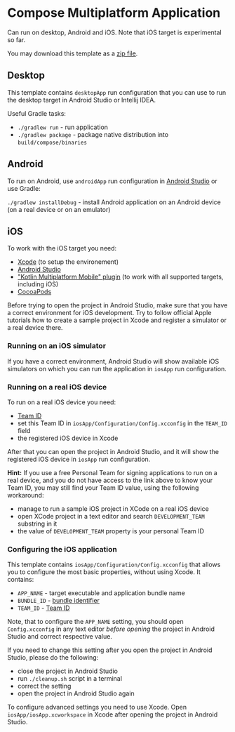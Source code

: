 # Compose Multiplatform Application

Сan run on desktop, Android and iOS.
Note that iOS target is experimental so far.

You may download this template as a [zip file](../archives/multiplatform-template.zip?raw=true). 

## Desktop
This template contains  `desktopApp` run configuration that you can use to run the desktop target in Android Studio or Intellij IDEA.

Useful Gradle tasks:
- `./gradlew run` - run application
- `./gradlew package` - package native distribution into `build/compose/binaries`

## Android
To run on Android, use `androidApp` run configuration in [Android Studio](https://developer.android.com/studio)
or use Gradle:

`./gradlew installDebug` - install Android application on an Android device (on a real device or on an emulator)

## iOS

To work with the iOS target you need:
- [Xcode](https://developer.apple.com/xcode/) (to setup the environement)
- [Android Studio](https://developer.android.com/studio)
- ["Kotlin Multiplatform Mobile" plugin](https://plugins.jetbrains.com/plugin/14936-kotlin-multiplatform-mobile) (to work with all supported targets, including iOS)
- [CocoaPods](https://kotlinlang.org/docs/native-cocoapods.html)

Before trying to open the project in Android Studio, make sure that you have a correct environment for iOS development. 
Try to follow official Apple tutorials how to create a sample project in Xcode 
and register a simulator or a real device there.

### Running on an iOS simulator

If you have a correct environment, Android Studio will show available iOS simulators on which you can run the application
in `iosApp` run configuration.

### Running on a real iOS device

To run on a real iOS device you need:
- [Team ID](https://developer.apple.com/help/account/manage-your-team/locate-your-team-id/#:~:text=A%20Team%20ID%20is%20a,developer%20in%20App%20Store%20Connect.)
- set this Team ID in `iosApp/Configuration/Config.xcconfig` in the `TEAM_ID` field
- the registered iOS device in Xcode

After that you can open the project in Android Studio, and it will show the registered iOS device in `iosApp` 
run configuration.

**Hint:**
If you use a free Personal Team for signing applications to run on a real device, 
and you do not have access to the link above to know your Team ID, you may still find your Team ID value,
using the following workaround:
- manage to run a sample iOS project in XCode on a real iOS device 
- open XCode project in a text editor and search `DEVELOPMENT_TEAM` substring in it
- the value of `DEVELOPMENT_TEAM` property is your personal Team ID


### Configuring the iOS application

This template contains `iosApp/Configuration/Config.xcconfig` that allows you to configure the most basic properties, without using Xcode. It contains:
- `APP_NAME` - target executable and application bundle name
- `BUNDLE_ID` - [bundle identifier](https://developer.apple.com/documentation/bundleresources/information_property_list/cfbundleidentifier#discussion)
- `TEAM_ID` - [Team ID](https://developer.apple.com/help/account/manage-your-team/locate-your-team-id/#:~:text=A%20Team%20ID%20is%20a,developer%20in%20App%20Store%20Connect.)

Note, that to configure the `APP_NAME` setting, you should open `Config.xcconfig` in any text editor *before opening* the project in Android Studio and correct respective value.

If you need to change this setting after you open the project in Android Studio, please do the following:
- close the project in Android Studio
- run `./cleanup.sh` script in a terminal
- correct the setting
- open the project in Android Studio again

To configure advanced settings you need to use Xcode. Open `iosApp/iosApp.xcworkspace` in Xcode after opening the project in Android Studio.
